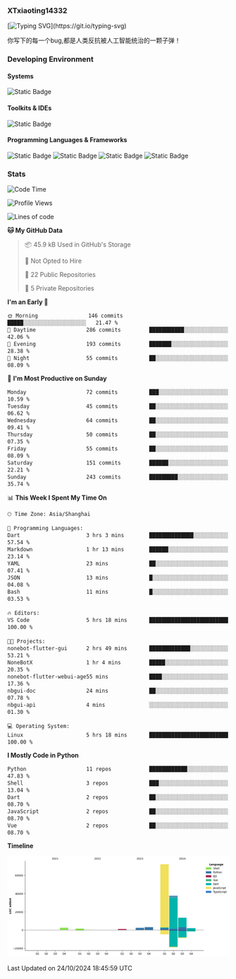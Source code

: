 ### XTxiaoting14332

[![Typing SVG](https://readme-typing-svg.herokuapp.com?font=JetBrians+Mono&pause=1000&random=false&width=435&lines=Hello+World!)](https://git.io/typing-svg)

你写下的每一个bug,都是人类反抗被人工智能统治的一颗子弹！

### Developing Environment

#### Systems

![Static Badge](https://img.shields.io/badge/Ubuntu-%20?style=flat-square&logo=ubuntu&logoColor=white&color=E34F26)

#### Toolkits & IDEs

![Static Badge](https://img.shields.io/badge/Visual%20Studio%20Code-%20?style=flat-square&logo=visualstudiocode&logoColor=white&color=blue)

#### Programming Languages & Frameworks

![Static Badge](https://img.shields.io/badge/Dart-%20?style=flat-square&logo=dart&logoColor=white&color=0175C2)
![Static Badge](https://img.shields.io/badge/Flutter-%20?style=flat-square&logo=flutter&logoColor=white&color=02569B)
![Static Badge](https://img.shields.io/badge/Python-%20?style=flat-square&logo=python&logoColor=white&color=E7A781)
![Static Badge](https://img.shields.io/badge/Bash%20Shell-%20?style=flat-square&logo=shell&logoColor=white&color=49D868)

### Stats

<!--START_SECTION:waka-->
![Code Time](http://img.shields.io/badge/Code%20Time-149%20hrs%2035%20mins-blue)

![Profile Views](http://img.shields.io/badge/Profile%20Views-0-blue)

![Lines of code](https://img.shields.io/badge/From%20Hello%20World%20I%27ve%20Written-135.8%20thousand%20lines%20of%20code-blue)

**🐱 My GitHub Data** 

> 📦 45.9 kB Used in GitHub's Storage 
 > 
> 🚫 Not Opted to Hire
 > 
> 📜 22 Public Repositories 
 > 
> 🔑 5 Private Repositories 
 > 
**I'm an Early 🐤** 

```text
🌞 Morning                146 commits         █████░░░░░░░░░░░░░░░░░░░░   21.47 % 
🌆 Daytime                286 commits         ███████████░░░░░░░░░░░░░░   42.06 % 
🌃 Evening                193 commits         ███████░░░░░░░░░░░░░░░░░░   28.38 % 
🌙 Night                  55 commits          ██░░░░░░░░░░░░░░░░░░░░░░░   08.09 % 
```
📅 **I'm Most Productive on Sunday** 

```text
Monday                   72 commits          ███░░░░░░░░░░░░░░░░░░░░░░   10.59 % 
Tuesday                  45 commits          ██░░░░░░░░░░░░░░░░░░░░░░░   06.62 % 
Wednesday                64 commits          ██░░░░░░░░░░░░░░░░░░░░░░░   09.41 % 
Thursday                 50 commits          ██░░░░░░░░░░░░░░░░░░░░░░░   07.35 % 
Friday                   55 commits          ██░░░░░░░░░░░░░░░░░░░░░░░   08.09 % 
Saturday                 151 commits         ██████░░░░░░░░░░░░░░░░░░░   22.21 % 
Sunday                   243 commits         █████████░░░░░░░░░░░░░░░░   35.74 % 
```


📊 **This Week I Spent My Time On** 

```text
🕑︎ Time Zone: Asia/Shanghai

💬 Programming Languages: 
Dart                     3 hrs 3 mins        ██████████████░░░░░░░░░░░   57.54 % 
Markdown                 1 hr 13 mins        ██████░░░░░░░░░░░░░░░░░░░   23.14 % 
YAML                     23 mins             ██░░░░░░░░░░░░░░░░░░░░░░░   07.41 % 
JSON                     13 mins             █░░░░░░░░░░░░░░░░░░░░░░░░   04.08 % 
Bash                     11 mins             █░░░░░░░░░░░░░░░░░░░░░░░░   03.53 % 

🔥 Editors: 
VS Code                  5 hrs 18 mins       █████████████████████████   100.00 % 

🐱‍💻 Projects: 
nonebot-flutter-gui      2 hrs 49 mins       █████████████░░░░░░░░░░░░   53.21 % 
NoneBotX                 1 hr 4 mins         █████░░░░░░░░░░░░░░░░░░░░   20.35 % 
nonebot-flutter-webui-age55 mins             ████░░░░░░░░░░░░░░░░░░░░░   17.36 % 
nbgui-doc                24 mins             ██░░░░░░░░░░░░░░░░░░░░░░░   07.78 % 
nbgui-api                4 mins              ░░░░░░░░░░░░░░░░░░░░░░░░░   01.30 % 

💻 Operating System: 
Linux                    5 hrs 18 mins       █████████████████████████   100.00 % 
```

**I Mostly Code in Python** 

```text
Python                   11 repos            ████████████░░░░░░░░░░░░░   47.83 % 
Shell                    3 repos             ███░░░░░░░░░░░░░░░░░░░░░░   13.04 % 
Dart                     2 repos             ██░░░░░░░░░░░░░░░░░░░░░░░   08.70 % 
JavaScript               2 repos             ██░░░░░░░░░░░░░░░░░░░░░░░   08.70 % 
Vue                      2 repos             ██░░░░░░░░░░░░░░░░░░░░░░░   08.70 % 
```



**Timeline**

![Lines of Code chart](https://raw.githubusercontent.com/XTxiaoting14332/XTxiaoting14332/main/assets/bar_graph.png)


 Last Updated on 24/10/2024 18:45:59 UTC
<!--END_SECTION:waka-->